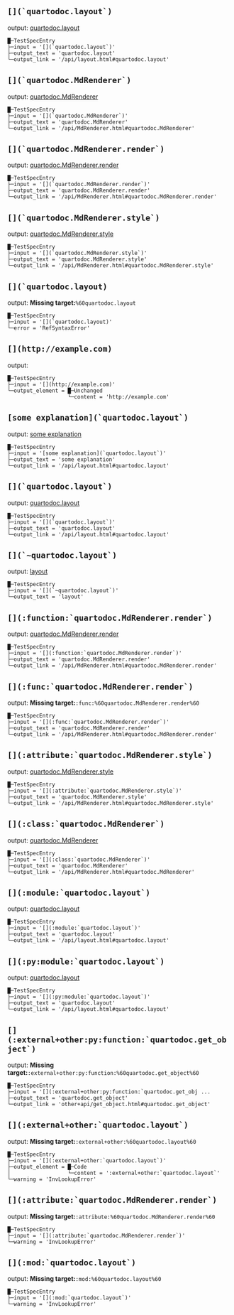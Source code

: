 
## `` [](`quartodoc.layout`) ``

output: [quartodoc.layout](/api/layout.html#quartodoc.layout)

    █─TestSpecEntry
    ├─input = '[](`quartodoc.layout`)'
    ├─output_text = 'quartodoc.layout'
    └─output_link = '/api/layout.html#quartodoc.layout'

## `` [](`quartodoc.MdRenderer`) ``

output:
[quartodoc.MdRenderer](/api/MdRenderer.html#quartodoc.MdRenderer)

    █─TestSpecEntry
    ├─input = '[](`quartodoc.MdRenderer`)'
    ├─output_text = 'quartodoc.MdRenderer'
    └─output_link = '/api/MdRenderer.html#quartodoc.MdRenderer'

## `` [](`quartodoc.MdRenderer.render`) ``

output:
[quartodoc.MdRenderer.render](/api/MdRenderer.html#quartodoc.MdRenderer.render)

    █─TestSpecEntry
    ├─input = '[](`quartodoc.MdRenderer.render`)'
    ├─output_text = 'quartodoc.MdRenderer.render'
    └─output_link = '/api/MdRenderer.html#quartodoc.MdRenderer.render'

## `` [](`quartodoc.MdRenderer.style`) ``

output:
[quartodoc.MdRenderer.style](/api/MdRenderer.html#quartodoc.MdRenderer.style)

    █─TestSpecEntry
    ├─input = '[](`quartodoc.MdRenderer.style`)'
    ├─output_text = 'quartodoc.MdRenderer.style'
    └─output_link = '/api/MdRenderer.html#quartodoc.MdRenderer.style'

## `` [](`quartodoc.layout) ``

output: **Missing target:**`%60quartodoc.layout`

    █─TestSpecEntry
    ├─input = '[](`quartodoc.layout)'
    └─error = 'RefSyntaxError'

## `[](http://example.com)`

output: [](http://example.com)

    █─TestSpecEntry
    ├─input = '[](http://example.com)'
    └─output_element = █─Unchanged
                       └─content = 'http://example.com'

## `` [some explanation](`quartodoc.layout`) ``

output: [some explanation](/api/layout.html#quartodoc.layout)

    █─TestSpecEntry
    ├─input = '[some explanation](`quartodoc.layout`)'
    ├─output_text = 'some explanation'
    └─output_link = '/api/layout.html#quartodoc.layout'

## `` [](`quartodoc.layout`) ``

output: [quartodoc.layout](/api/layout.html#quartodoc.layout)

    █─TestSpecEntry
    ├─input = '[](`quartodoc.layout`)'
    ├─output_text = 'quartodoc.layout'
    └─output_link = '/api/layout.html#quartodoc.layout'

## `` [](`~quartodoc.layout`) ``

output: [layout](/api/layout.html#quartodoc.layout)

    █─TestSpecEntry
    ├─input = '[](`~quartodoc.layout`)'
    └─output_text = 'layout'

## `` [](:function:`quartodoc.MdRenderer.render`) ``

output:
[quartodoc.MdRenderer.render](/api/MdRenderer.html#quartodoc.MdRenderer.render)

    █─TestSpecEntry
    ├─input = '[](:function:`quartodoc.MdRenderer.render`)'
    ├─output_text = 'quartodoc.MdRenderer.render'
    └─output_link = '/api/MdRenderer.html#quartodoc.MdRenderer.render'

## `` [](:func:`quartodoc.MdRenderer.render`) ``

output: **Missing target:**`:func:%60quartodoc.MdRenderer.render%60`

    █─TestSpecEntry
    ├─input = '[](:func:`quartodoc.MdRenderer.render`)'
    ├─output_text = 'quartodoc.MdRenderer.render'
    └─output_link = '/api/MdRenderer.html#quartodoc.MdRenderer.render'

## `` [](:attribute:`quartodoc.MdRenderer.style`) ``

output:
[quartodoc.MdRenderer.style](/api/MdRenderer.html#quartodoc.MdRenderer.style)

    █─TestSpecEntry
    ├─input = '[](:attribute:`quartodoc.MdRenderer.style`)'
    ├─output_text = 'quartodoc.MdRenderer.style'
    └─output_link = '/api/MdRenderer.html#quartodoc.MdRenderer.style'

## `` [](:class:`quartodoc.MdRenderer`) ``

output:
[quartodoc.MdRenderer](/api/MdRenderer.html#quartodoc.MdRenderer)

    █─TestSpecEntry
    ├─input = '[](:class:`quartodoc.MdRenderer`)'
    ├─output_text = 'quartodoc.MdRenderer'
    └─output_link = '/api/MdRenderer.html#quartodoc.MdRenderer'

## `` [](:module:`quartodoc.layout`) ``

output: [quartodoc.layout](/api/layout.html#quartodoc.layout)

    █─TestSpecEntry
    ├─input = '[](:module:`quartodoc.layout`)'
    ├─output_text = 'quartodoc.layout'
    └─output_link = '/api/layout.html#quartodoc.layout'

## `` [](:py:module:`quartodoc.layout`) ``

output: [quartodoc.layout](/api/layout.html#quartodoc.layout)

    █─TestSpecEntry
    ├─input = '[](:py:module:`quartodoc.layout`)'
    ├─output_text = 'quartodoc.layout'
    └─output_link = '/api/layout.html#quartodoc.layout'

## `` [](:external+other:py:function:`quartodoc.get_object`) ``

output: **Missing
target:**`:external+other:py:function:%60quartodoc.get_object%60`

    █─TestSpecEntry
    ├─input = '[](:external+other:py:function:`quartodoc.get_obj ...
    ├─output_text = 'quartodoc.get_object'
    └─output_link = 'other+api/get_object.html#quartodoc.get_object'

## `` [](:external+other:`quartodoc.layout`) ``

output: **Missing target:**`:external+other:%60quartodoc.layout%60`

    █─TestSpecEntry
    ├─input = '[](:external+other:`quartodoc.layout`)'
    ├─output_element = █─Code
    │                  └─content = ':external+other:`quartodoc.layout`'
    └─warning = 'InvLookupError'

## `` [](:attribute:`quartodoc.MdRenderer.render`) ``

output: **Missing
target:**`:attribute:%60quartodoc.MdRenderer.render%60`

    █─TestSpecEntry
    ├─input = '[](:attribute:`quartodoc.MdRenderer.render`)'
    └─warning = 'InvLookupError'

## `` [](:mod:`quartodoc.layout`) ``

output: **Missing target:**`:mod:%60quartodoc.layout%60`

    █─TestSpecEntry
    ├─input = '[](:mod:`quartodoc.layout`)'
    └─warning = 'InvLookupError'
